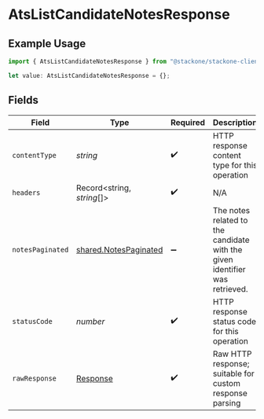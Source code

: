 # AtsListCandidateNotesResponse

## Example Usage

```typescript
import { AtsListCandidateNotesResponse } from "@stackone/stackone-client-ts/sdk/models/operations";

let value: AtsListCandidateNotesResponse = {};
```

## Fields

| Field                                                                       | Type                                                                        | Required                                                                    | Description                                                                 |
| --------------------------------------------------------------------------- | --------------------------------------------------------------------------- | --------------------------------------------------------------------------- | --------------------------------------------------------------------------- |
| `contentType`                                                               | *string*                                                                    | :heavy_check_mark:                                                          | HTTP response content type for this operation                               |
| `headers`                                                                   | Record<string, *string*[]>                                                  | :heavy_check_mark:                                                          | N/A                                                                         |
| `notesPaginated`                                                            | [shared.NotesPaginated](../../../sdk/models/shared/notespaginated.md)       | :heavy_minus_sign:                                                          | The notes related to the candidate with the given identifier was retrieved. |
| `statusCode`                                                                | *number*                                                                    | :heavy_check_mark:                                                          | HTTP response status code for this operation                                |
| `rawResponse`                                                               | [Response](https://developer.mozilla.org/en-US/docs/Web/API/Response)       | :heavy_check_mark:                                                          | Raw HTTP response; suitable for custom response parsing                     |
